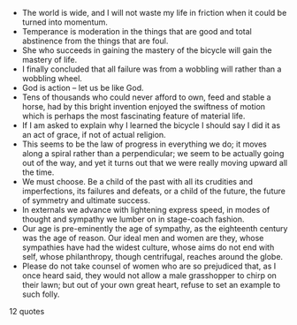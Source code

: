  - The world is wide, and I will not waste my life in friction when it could be turned into momentum.
 - Temperance is moderation in the things that are good and total abstinence from the things that are foul.
 - She who succeeds in gaining the mastery of the bicycle will gain the mastery of life.
 - I finally concluded that all failure was from a wobbling will rather than a wobbling wheel.
 - God is action – let us be like God.
 - Tens of thousands who could never afford to own, feed and stable a horse, had by this bright invention enjoyed the swiftness of motion which is perhaps the most fascinating feature of material life.
 - If I am asked to explain why I learned the bicycle I should say I did it as an act of grace, if not of actual religion.
 - This seems to be the law of progress in everything we do; it moves along a spiral rather than a perpendicular; we seem to be actually going out of the way, and yet it turns out that we were really moving upward all the time.
 - We must choose. Be a child of the past with all its crudities and imperfections, its failures and defeats, or a child of the future, the future of symmetry and ultimate success.
 - In externals we advance with lightening express speed, in modes of thought and sympathy we lumber on in stage-coach fashion.
 - Our age is pre-eminently the age of sympathy, as the eighteenth century was the age of reason. Our ideal men and women are they, whose sympathies have had the widest culture, whose aims do not end with self, whose philanthropy, though centrifugal, reaches around the globe.
 - Please do not take counsel of women who are so prejudiced that, as I once heard said, they would not allow a male grasshopper to chirp on their lawn; but out of your own great heart, refuse to set an example to such folly.

12 quotes